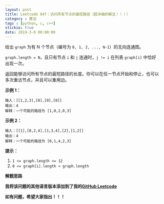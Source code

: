 ```yaml
---
layout: post
title: Leetcode 847：访问所有节点的最短路径（超详细的解法！！！）
category : 算法
tags : [python, c, c++]
stickie: true
date: 2019-3-9 00:00:00
---
```


给出 `graph` 为有 N 个节点（编号为 `0, 1, 2, ..., N-1`）的无向连通图。 

`graph.length = N`，且只有节点 `i` 和 `j` 连通时，`j != i` 在列表 `graph[i]` 中恰好出现一次。

返回能够访问所有节点的最短路径的长度。你可以在任一节点开始和停止，也可以多次重访节点，并且可以重用边。

**示例 1：**

```
输入：[[1,2,3],[0],[0],[0]]
输出：4
解释：一个可能的路径为 [1,0,2,0,3]
```

**示例 2：**

```
输入：[[1],[0,2,4],[1,3,4],[2],[1,2]]
输出：4
解释：一个可能的路径为 [0,1,4,2,3]
```

**提示：**

1. `1 <= graph.length <= 12`
2. `0 <= graph[i].length < graph.length`

**解题思路**



**我将该问题的其他语言版本添加到了我的[GitHub Leetcode](https://github.com/luliyucoordinate/Leetcode)**

**如有问题，希望大家指出！！！**